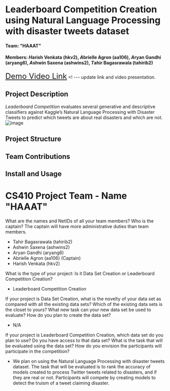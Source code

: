 # Leaderboard Competition Creation using Natural Language Processing with disaster tweets dataset

#### Team: "HAAAT"
#### Members: *H*arish Venkata (hkv2), *A*brielle Agron (aa106), *A*ryan Gandhi (aryang6), *A*shwin Saxena (ashwins2), *T*ahir Bagasrawala (tahirib2)

<font size=5>[Demo Video Link](https://youtu.be/8bDu_KHNICA)</font> <! --- update link and video presentation.

## Project Description
*Leaderboard Competition* evaluates several generative and descriptive classifiers against Kaggle’s Natural Language Processing with Disaster Tweets to predict which tweets are about real disasters and which are not. ![image](https://github.com/tahirbags/cs410_project_public/assets/144145146/03f6b1ec-afc7-423d-98ac-69baa1ecb7d6)


## Project Structure

## Team Contributions

## Install and Usage




# CS410 Project Team - Name "HAAAT"

What are the names and NetIDs of all your team members? Who is the captain? The captain will have more administrative duties than team members.

- Tahir Bagasrawala (tahirib2)
- Ashwin Saxena (ashwins2)
- Aryan Gandhi (aryang6)
- Abrielle Agron (aa106) (Captain)
- Harish Venkata (hkv2)

What is the type of your project: Is it Data Set Creation or Leaderboard Competition Creation? 
- Leaderboard Competition Creation

If your project is Data Set Creation, what is the novelty of your data set as compared with all the existing data sets? Which of the existing data sets is the closet to yours? What new task can your new data set be used to evaluate? How do you plan to create the data set? 
- N/A

If your project is Leaderboard Competition Creation, which data set do you plan to use? Do you have access to that data set?  What is the task that will be evaluated using the data set? How do you envision the participants will participate in the competition? 
- We plan on using the Natural Language Processing with disaster tweets dataset. The task that will be evaluated is to rank the accuracy of models created to process Twitter tweets related to disasters, and if they are real or not. Participants will compete by creating models to detect the truism of a tweet claiming disaster.
